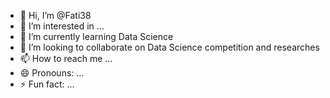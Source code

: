 - 👋 Hi, I’m @Fati38
- 👀 I’m interested in ...
- 🌱 I’m currently learning Data Science
- 💞️ I’m looking to collaborate on Data Science competition and researches
- 📫 How to reach me ...
- 😄 Pronouns: ...
- ⚡ Fun fact: ...

<!---
Fati38/Fati38 is a ✨ special ✨ repository because its `README.md` (this file) appears on your GitHub profile.
You can click the Preview link to take a look at your changes.
--->
